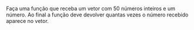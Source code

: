 Faça uma função que receba um vetor
com 50 números inteiros e um número.
Ao final a função deve devolver quantas
vezes o número recebido aparece no
vetor.